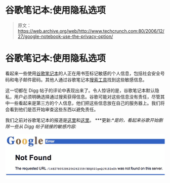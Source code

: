 # 谷歌笔记本:使用隐私选项

> 原文：<https://web.archive.org/web/http://www.techcrunch.com:80/2006/12/27/google-notebook-use-the-privacy-option/>

# 谷歌笔记本:使用隐私选项

 [](https://web.archive.org/web/20220810112836/http://www.google.com/notebook) 看起来一些使用[谷歌笔记本](https://web.archive.org/web/20220810112836/http://www.google.com/notebook)的人正在用书签标记敏感的个人信息，包括社会安全号码和电子邮件密码。其他人通过谷歌笔记本[搜索工具](https://web.archive.org/web/20220810112836/http://www.google.com/notebook/search)找到这些敏感信息。

这一切都在 Digg 帖子的评论中表现出来了。令人惊讶的是，谷歌笔记本默认隐私，用户必须明确选择通过搜索获得信息。谷歌可能对这些信息没有责任，尽管其中一些看起来是第三方的个人信息，他们把这些信息放在自己的服务器上。我们将会看到他们是否开始审查这些东西以避免责任。

我们之前对谷歌笔记本的报道是[这里](https://web.archive.org/web/20220810112836/http://www.beta.techcrunch.com/2006/05/11/google-notebook-screen-shots/)和[这里](https://web.archive.org/web/20220810112836/http://www.beta.techcrunch.com/2006/05/16/google-notebook-launches/)。
 ***更新:**是的，看起来谷歌开始删除一些从 Digg 帖子链接的敏感内容:*

![](img/e90dbb03db3cfe01c11dd2e45c7bb855.png)